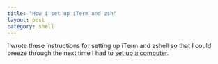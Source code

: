 ```yaml
---
title: "How i set up iTerm and zsh"
layout: post
category: shell
---
```


I wrote these instructions for setting up iTerm and zshell so that I could breeze through the next time I had to [set up a computer](/_posts/2023-11-17-reset-your-dev.md).
